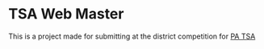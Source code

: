 # TSA Web Master

This is a project made for submitting at the district competition for [PA TSA](http://patsa.org)
